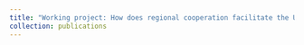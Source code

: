```yaml
---
title: "Working project: How does regional cooperation facilitate the United Nation’s sustainable development goals (SDG)? An evaluation in the Yangtze River Delta (YRD) megacity region"
collection: publications
---
```

